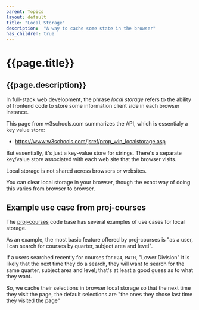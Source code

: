 ```yaml
---
parent: Topics
layout: default
title: "Local Storage"
description:  "A way to cache some state in the browser"
has_children: true
---
```


# {{page.title}} 

## {{page.description}}

In full-stack web development, the phrase *local storage* refers to the ability of frontend code to store some information client side
in each browser instance.

This page from w3schools.com summarizes the API, which is essentialy a key value store:
* <https://www.w3schools.com/jsref/prop_win_localstorage.asp>

But essentially, it's just a key-value store for strings.  There's a separate key/value store associated with each web site that the browser
visits.  

Local storage is not shared across browsers or websites.   

You can clear local storage in your browser, though the exact way of doing this varies from browser to browser.

## Example use case from proj-courses

The [proj-courses](https://github.com/ucsb-cs156/proj-courses) code base has several examples of use cases for local storage.

As an example, the most basic feature offered by proj-courses is "as a user, I can search for courses by quarter, subject area and level".

If a users searched recently for courses for `F24`, `MATH`, "Lower Division" it is likely that the next time
they do a search, they will want to search for the same quarter, subject area and level; that's at least a good guess as to what they want.

So, we cache their selections in browser local storage so that the next time they visit the page, the default selections are "the ones they
chose last time they visited the page"


